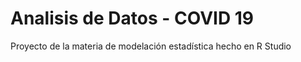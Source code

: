 # Analisis de Datos - COVID 19

Proyecto de la materia de modelación estadística hecho en R Studio
 
